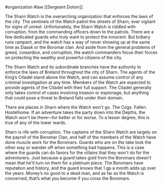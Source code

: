#organization #law [[Sergeant Dolom]]

The Sharn Watch is the overarching organization that enforces the laws of the city. The sentinels of the Watch patrol the streets of Sharn, ever vigilant for signs of unrest. Unfortunately, the Sharn Watch is riddled with corruption, from the commanding officers down to the patrols. There are a few dedicated guards who truly want to protect the innocent. But bribery runs rampant, and the watch has a way of never showing up at the same time as Daask or the Boromar clan. And aside from the general problems of greed, cowardice, and corruption, the watch commanders focus their forces on protecting the wealthy and powerful citizens of the city.

The Sharn Watch and its subordinate branches have the authority to enforce the laws of Breland throughout the city of Sharn. The agents of the King’s Citadel stand above the Watch, and can assume control of any criminal investigation at
any time. Members of the Watch are expected to provide agents of the Citadel with their full support. The Citadel generally only takes control of cases involving treason or espionage, but anything that could pose a threat to Breland falls under their domain.

There are places in Sharn where the Watch won't go. The Cogs. Fallen. Hostelhome. If an adventure takes the party down into the Depths, the Watch won't be there—for better or for worse. To a lesser degree, this is true of any of the lower wards.

Sharn is rife with corruption. The captains of the Sharn Watch are largely on the payroll of the Boromar Clan, and half of the members of the Watch have done muscle work for the Boromars. Guards who are on the take look the other way or wander off when something bad happens. This is a case where the guards can do favors for the villains that they won't do for the adventurers. Just because a guard takes gold from the Boromars doesn't mean that he'll turn on them for a
platinum piece. The Boromars have reputation and history, and the guard knows that 1 gp a month adds up over the years. Money’s no good to a dead man, and as far as the Watch is concerned, that’s what you become if you cross the Boromars.